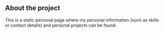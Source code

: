 ## About the project

This is a static personal page where my personal information (such as skills or contact details) and personal projects can be found.